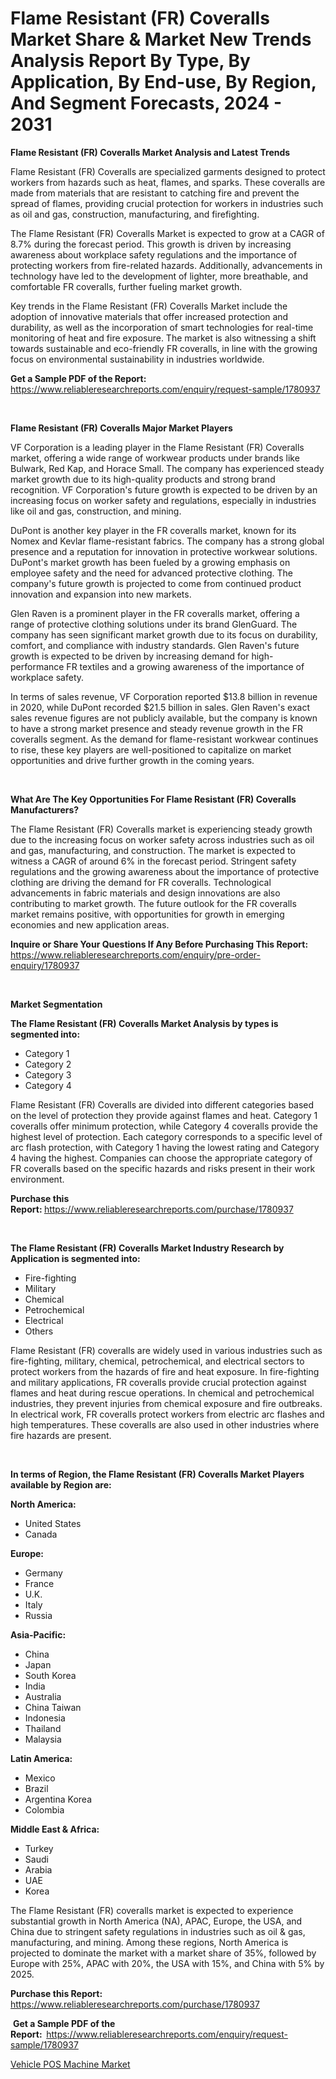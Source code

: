 <p><h1>Flame Resistant (FR) Coveralls Market Share & Market New Trends Analysis Report By Type, By Application, By End-use, By Region, And Segment Forecasts, 2024 - 2031</h1></p><p><strong>Flame Resistant (FR) Coveralls Market Analysis and Latest Trends</strong></p>
<p><p>Flame Resistant (FR) Coveralls are specialized garments designed to protect workers from hazards such as heat, flames, and sparks. These coveralls are made from materials that are resistant to catching fire and prevent the spread of flames, providing crucial protection for workers in industries such as oil and gas, construction, manufacturing, and firefighting.</p><p>The Flame Resistant (FR) Coveralls Market is expected to grow at a CAGR of 8.7% during the forecast period. This growth is driven by increasing awareness about workplace safety regulations and the importance of protecting workers from fire-related hazards. Additionally, advancements in technology have led to the development of lighter, more breathable, and comfortable FR coveralls, further fueling market growth.</p><p>Key trends in the Flame Resistant (FR) Coveralls Market include the adoption of innovative materials that offer increased protection and durability, as well as the incorporation of smart technologies for real-time monitoring of heat and fire exposure. The market is also witnessing a shift towards sustainable and eco-friendly FR coveralls, in line with the growing focus on environmental sustainability in industries worldwide.</p></p>
<p><strong>Get a Sample PDF of the Report:&nbsp;</strong> <a href="https://www.reliableresearchreports.com/enquiry/request-sample/1780937">https://www.reliableresearchreports.com/enquiry/request-sample/1780937</a></p>
<p>&nbsp;</p>
<p><strong>Flame Resistant (FR) Coveralls Major Market Players</strong></p>
<p><p>VF Corporation is a leading player in the Flame Resistant (FR) Coveralls market, offering a wide range of workwear products under brands like Bulwark, Red Kap, and Horace Small. The company has experienced steady market growth due to its high-quality products and strong brand recognition. VF Corporation's future growth is expected to be driven by an increasing focus on worker safety and regulations, especially in industries like oil and gas, construction, and mining.</p><p>DuPont is another key player in the FR coveralls market, known for its Nomex and Kevlar flame-resistant fabrics. The company has a strong global presence and a reputation for innovation in protective workwear solutions. DuPont's market growth has been fueled by a growing emphasis on employee safety and the need for advanced protective clothing. The company's future growth is projected to come from continued product innovation and expansion into new markets.</p><p>Glen Raven is a prominent player in the FR coveralls market, offering a range of protective clothing solutions under its brand GlenGuard. The company has seen significant market growth due to its focus on durability, comfort, and compliance with industry standards. Glen Raven's future growth is expected to be driven by increasing demand for high-performance FR textiles and a growing awareness of the importance of workplace safety.</p><p>In terms of sales revenue, VF Corporation reported $13.8 billion in revenue in 2020, while DuPont recorded $21.5 billion in sales. Glen Raven's exact sales revenue figures are not publicly available, but the company is known to have a strong market presence and steady revenue growth in the FR coveralls segment. As the demand for flame-resistant workwear continues to rise, these key players are well-positioned to capitalize on market opportunities and drive further growth in the coming years.</p></p>
<p>&nbsp;</p>
<p><strong>What Are The Key Opportunities For Flame Resistant (FR) Coveralls Manufacturers?</strong></p>
<p><p>The Flame Resistant (FR) Coveralls market is experiencing steady growth due to the increasing focus on worker safety across industries such as oil and gas, manufacturing, and construction. The market is expected to witness a CAGR of around 6% in the forecast period. Stringent safety regulations and the growing awareness about the importance of protective clothing are driving the demand for FR coveralls. Technological advancements in fabric materials and design innovations are also contributing to market growth. The future outlook for the FR coveralls market remains positive, with opportunities for growth in emerging economies and new application areas.</p></p>
<p><strong>Inquire or Share Your Questions If Any Before Purchasing This Report:</strong> <a href="https://www.reliableresearchreports.com/enquiry/pre-order-enquiry/1780937">https://www.reliableresearchreports.com/enquiry/pre-order-enquiry/1780937</a></p>
<p>&nbsp;</p>
<p><strong>Market Segmentation</strong></p>
<p><strong>The Flame Resistant (FR) Coveralls Market Analysis by types is segmented into:</strong></p>
<p><ul><li>Category 1</li><li>Category 2</li><li>Category 3</li><li>Category 4</li></ul></p>
<p><p>Flame Resistant (FR) Coveralls are divided into different categories based on the level of protection they provide against flames and heat. Category 1 coveralls offer minimum protection, while Category 4 coveralls provide the highest level of protection. Each category corresponds to a specific level of arc flash protection, with Category 1 having the lowest rating and Category 4 having the highest. Companies can choose the appropriate category of FR coveralls based on the specific hazards and risks present in their work environment.</p></p>
<p><strong>Purchase this Report:&nbsp;</strong><a href="https://www.reliableresearchreports.com/purchase/1780937">https://www.reliableresearchreports.com/purchase/1780937</a></p>
<p>&nbsp;</p>
<p><strong>The Flame Resistant (FR) Coveralls Market Industry Research by Application is segmented into:</strong></p>
<p><ul><li>Fire-fighting</li><li>Military</li><li>Chemical</li><li>Petrochemical</li><li>Electrical</li><li>Others</li></ul></p>
<p><p>Flame Resistant (FR) coveralls are widely used in various industries such as fire-fighting, military, chemical, petrochemical, and electrical sectors to protect workers from the hazards of fire and heat exposure. In fire-fighting and military applications, FR coveralls provide crucial protection against flames and heat during rescue operations. In chemical and petrochemical industries, they prevent injuries from chemical exposure and fire outbreaks. In electrical work, FR coveralls protect workers from electric arc flashes and high temperatures. These coveralls are also used in other industries where fire hazards are present.</p></p>
<p>&nbsp;</p>
<p><strong>In terms of Region, the Flame Resistant (FR) Coveralls Market Players available by Region are:</strong></p>
<p>
    <p> <strong> North America: </strong>
        <ul>
            <li>United States</li>
            <li>Canada</li>
        </ul>
        </p> 
    <p> <strong> Europe: </strong>
        <ul>
            <li>Germany</li>
            <li>France</li>
            <li>U.K.</li>
            <li>Italy</li>
            <li>Russia</li>
        </ul>
        </p> 
    <p> <strong> Asia-Pacific: </strong>
        <ul>
            <li>China</li>
            <li>Japan</li>
            <li>South Korea</li>
            <li>India</li>
            <li>Australia</li>
            <li>China Taiwan</li>
            <li>Indonesia</li>
            <li>Thailand</li>
            <li>Malaysia</li>
        </ul>
        </p> 
    <p> <strong> Latin America: </strong>
        <ul>
            <li>Mexico</li>
            <li>Brazil</li>
            <li>Argentina Korea</li>
            <li>Colombia</li>
        </ul>
        </p> 
    <p> <strong> Middle East & Africa: </strong>
        <ul>
            <li>Turkey</li>
            <li>Saudi</li>
            <li>Arabia</li>
            <li>UAE</li>
            <li>Korea</li>
        </ul>
    </p>
    </p>
<p><p>The Flame Resistant (FR) coveralls market is expected to experience substantial growth in North America (NA), APAC, Europe, the USA, and China due to stringent safety regulations in industries such as oil & gas, manufacturing, and mining. Among these regions, North America is projected to dominate the market with a market share of 35%, followed by Europe with 25%, APAC with 20%, the USA with 15%, and China with 5% by 2025.</p></p>
<p><strong>Purchase this Report: </strong><a href="https://www.reliableresearchreports.com/purchase/1780937">https://www.reliableresearchreports.com/purchase/1780937</a></p>
<p>&nbsp;<strong>Get a Sample PDF of the Report:&nbsp;&nbsp;</strong><a href="https://www.reliableresearchreports.com/enquiry/request-sample/1780937">https://www.reliableresearchreports.com/enquiry/request-sample/1780937</a></p>
<p><strong></strong></p>
<p><p><a href="https://skillful-vermicelli-b89.notion.site/Insights-into-Vehicle-POS-Machine-Market-Size-Analysing-Market-Share-Trends-and-Growth-from-2024--4b27750616b84bd092972c06d6f390f9">Vehicle POS Machine Market</a></p></p>